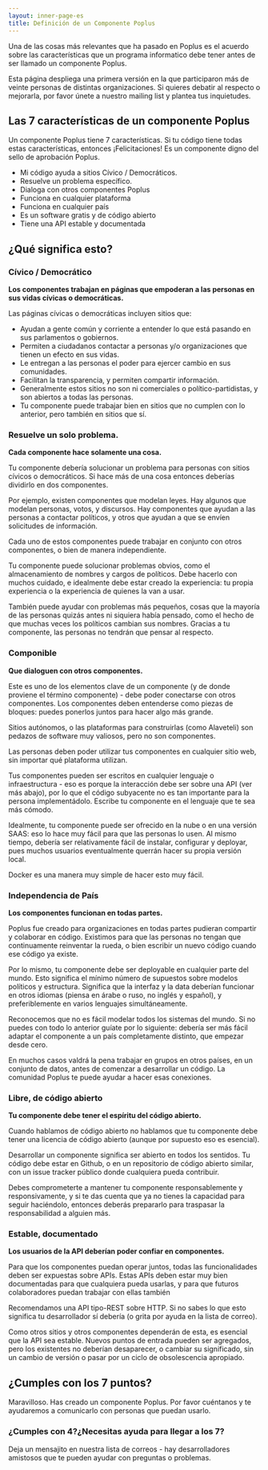 ```yaml
---
layout: inner-page-es
title: Definición de un Componente Poplus
---
```

<!-- /es/componentes/definicion/index.md -->

Una de las cosas más relevantes que ha pasado en Poplus es el acuerdo sobre las características que un programa informatico debe tener antes de ser llamado un componente Poplus.

Esta página despliega una primera versión en la que participaron más de veinte personas de distintas organizaciones. Si quieres debatir al respecto o mejorarla, por favor únete a nuestro mailing list y plantea tus inquietudes.


## Las 7 características de un componente Poplus

Un componente Poplus tiene 7 características. Si tu código tiene todas estas características, entonces ¡Felicitaciones! Es un componente digno del sello de aprobación Poplus.

<ul class="tick-list">
    <li> Mi código ayuda a sitios Cívico / Democráticos.</li>
    <li>Resuelve un problema específico.</li>
    <li>Dialoga con otros componentes Poplus</li>
    <li>Funciona en cualquier plataforma</li>
    <li>Funciona en cualquier país</li>
    <li> Es un software gratis y de código abierto</li>
    <li>Tiene una API estable y documentada</li>
</ul>

##  ¿Qué significa esto?

### Cívico / Democrático

**Los componentes trabajan en páginas que empoderan a las personas en sus vidas cívicas o democráticas.**

Las páginas cívicas o democráticas incluyen sitios que:

* Ayudan a gente común y corriente a entender lo que está pasando en sus parlamentos o gobiernos.
* Permiten a ciudadanos contactar a personas y/o organizaciones que tienen un efecto en sus vidas.
* Le entregan a las personas el poder para ejercer cambio en sus comunidades.
* Facilitan la transparencia, y permiten compartir información.
* Generalmente estos sitios no son ni comerciales o político-partidistas, y son abiertos a todas las personas.
* Tu componente puede trabajar bien en sitios que no cumplen con lo anterior, pero también en sitios que sí.

### Resuelve un solo problema.

**Cada componente hace solamente una cosa.**

Tu componente debería solucionar un problema para personas con sitios cívicos o democráticos. Si hace más de una cosa entonces deberías dividirlo en dos componentes.

Por ejemplo, existen componentes que modelan leyes. Hay algunos que modelan personas, votos, y discursos. Hay componentes que ayudan a las personas a contactar políticos, y otros que ayudan a que se envíen solicitudes de información.

Cada uno de estos componentes puede trabajar en conjunto con otros componentes, o bien de manera independiente.

Tu componente puede solucionar problemas obvios, como el almacenamiento de nombres y cargos de políticos. Debe hacerlo con muchos cuidado, e idealmente debe estar creado  la experiencia: tu propia experiencia o la experiencia de quienes la van a usar. 

También puede ayudar con problemas más pequeños, cosas que la mayoría de las personas quizás antes ni siquiera había pensado, como el hecho de que muchas veces los políticos cambian sus nombres. Gracias a tu componente, las personas no tendrán que pensar al respecto.


### Componible

**Que dialoguen con otros componentes.**

Este es uno de los elementos clave de un componente (y de donde proviene el término componente) - debe poder conectarse con otros componentes. Los componentes deben entenderse como piezas de bloques: puedes ponerlos juntos para hacer algo más grande. 

Sitios autónomos, o las plataformas para construirlas (como Alaveteli) son pedazos de software muy valiosos, pero no son componentes.

Las personas deben poder utilizar tus componentes en cualquier sitio web, sin importar qué plataforma utilizan.

Tus componentes pueden ser escritos en cualquier lenguaje o infraestructura - eso es porque la interacción debe ser sobre una API (ver más abajo), por lo que el código subyacente no es tan importante para la persona implementádolo. Escribe tu componente en el lenguaje que te sea más cómodo.

Idealmente, tu componente puede ser ofrecido en la nube o en una versión SAAS: eso lo hace muy fácil para que las personas lo usen. Al mismo tiempo, debería ser relativamente fácil de instalar, configurar y deployar, pues muchos usuarios eventualmente querrán hacer su propia versión local.

Docker es una manera muy simple de hacer esto muy fácil.

### Independencia de País

**Los componentes funcionan en todas partes.**

Poplus fue creado para organizaciones en todas partes pudieran compartir y colaborar en código. Existimos para que las personas no tengan que continuamente reinventar la rueda, o bien escribir un nuevo código cuando ese código ya existe.

Por lo mismo, tu componente debe ser deployable en cualquier parte del mundo. Esto significa el mínimo número de supuestos sobre modelos políticos y estructura. Significa que la interfaz y la data deberían funcionar en otros idiomas (piensa en árabe o ruso, no inglés y español), y preferiblemente en varios lenguajes simultáneamente.

Reconocemos que no es fácil modelar todos los sistemas del mundo. Si no puedes con todo lo anterior guíate por lo siguiente: debería ser más fácil adaptar el componente a un país completamente distinto, que empezar desde cero.

En muchos casos valdrá la pena trabajar en grupos en otros países, en un conjunto de datos, antes de comenzar a desarrollar un código. La comunidad Poplus te puede ayudar a hacer esas conexiones.

### Libre, de código abierto

**Tu componente debe tener el espíritu del código abierto.**

Cuando hablamos de código abierto no hablamos que tu componente debe tener una licencia de código abierto (aunque por supuesto eso es esencial).

Desarrollar un componente significa ser abierto en todos los sentidos. Tu código debe estar en Github, o en un repositorio de código abierto similar, con un issue tracker público donde cualquiera pueda contribuir.

Debes comprometerte a mantener tu componente responsablemente y responsivamente, y si te das cuenta que ya no tienes la capacidad para seguir haciéndolo, entonces deberás prepararlo para traspasar la responsabilidad a alguien más.

### Estable, documentado

**Los usuarios de la API deberían poder confiar en componentes.**

Para que los componentes puedan operar juntos, todas las funcionalidades deben ser expuestas sobre APIs. Estas APIs deben estar muy bien documentadas para que cualquiera pueda usarlas, y para que futuros colaboradores puedan trabajar con ellas también

Recomendamos una API tipo-REST sobre HTTP. Si no sabes lo que esto significa tu desarrollador sí debería (o grita por ayuda en la lista de correo).

Como otros sitios y otros componentes dependerán de esta, es esencial que la API sea estable. Nuevos puntos de entrada pueden ser agregados, pero los existentes no deberían desaparecer, o cambiar su significado, sin un cambio de versión o pasar por un ciclo de obsolescencia apropiado.

## ¿Cumples con los 7 puntos?

Maravilloso. Has creado un componente Poplus. Por favor cuéntanos y te ayudaremos a comunicarlo con personas que puedan usarlo.

### ¿Cumples con 4?¿Necesitas ayuda para llegar a los 7?

Deja un mensajito en nuestra lista de correos - hay desarrolladores amistosos que te pueden ayudar con preguntas o problemas.
